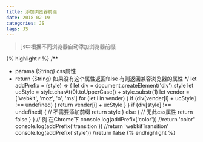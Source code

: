 ```yaml
---
title: 添加浏览器前缀
date: 2018-02-19
categories: JS
tags: JS
---
```


>js中根据不同浏览器自动添加浏览器前缀

{% highlight r %}
/**
 * parama {String} css属性
 * return {String} 如果没有这个属性返回false 有则返回兼容浏览器的属性
 */
let addPrefix = (style) => {
	let div = document.createElement('div').style
	let ucStyle = style.charAt(0).toUpperCase() + style.substr(1)
	let vender = ['webkit', 'moz', 'o', 'ms']
	for (let i in vender) {
		if (div[vender[i] + ucStyle] !== undefined) {
			return vender[i] + ucStyle
		}
	}
	if (div[style] !== undefined) {
		// 不需要添加前缀
		return style
	} else {
		// 无此css属性
		return false
	}
}
// 例 在Chrome下
console.log(addPrefix('color'))	//return 'color'
console.log(addPrefix('transition'))  //return 'webkitTransition'
console.log(addPrefix('style'))  //return false
{% endhighlight %}